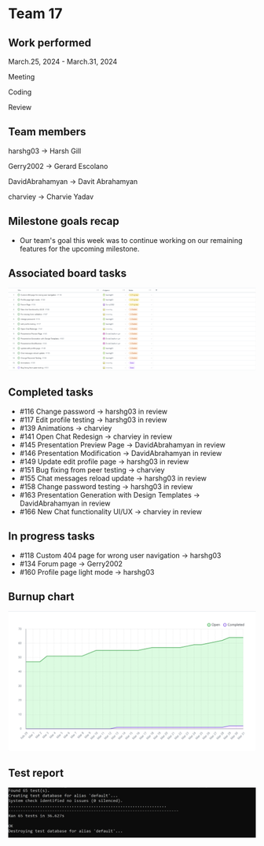 # Team 17

## Work performed

March.25, 2024 - March.31, 2024

Meeting

Coding

Review


## Team members

harshg03 -> Harsh Gill

Gerry2002 -> Gerard Escolano

DavidAbrahamyan -> Davit Abrahamyan

charviey -> Charvie Yadav

## Milestone goals recap

- Our team's goal this week was to continue working on our remaining features for the upcoming milestone.       

## Associated board tasks

![Screenshot](images/ProjectBoardScreenshotWeek24.png)

## Completed tasks
 
- #116 Change password -> harshg03 in review
- #117 Edit profile testing -> harshg03 in review
- #139 Animations -> charviey
- #141 Open Chat Redesign -> charviey in review 
- #145 Presentation Preview Page -> DavidAbrahamyan in review
- #146 Presentation Modification -> DavidAbrahamyan in review
- #149 Update edit profile page -> harshg03 in review
- #151 Bug fixing from peer testing -> charviey 
- #155 Chat messages reload update -> harshg03 in review
- #158 Change password testing -> harshg03 in review
- #163 Presentation Generation with Design Templates -> DavidAbrahamyan in review
- #166 New Chat functionality UI/UX -> charviey in review

## In progress tasks

- #118 Custom 404 page for wrong user navigation -> harshg03
- #134 Forum page -> Gerry2002
- #160 Profile page light mode -> harshg03



## Burnup chart

![Screenshot](images/burnupchartweek24.png)

## Test report

![Screenshot](images/TestsPassingWeek23.png) 
